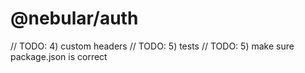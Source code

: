 # @nebular/auth


// TODO: 4) custom headers
// TODO: 5) tests
// TODO: 5) make sure package.json is correct
